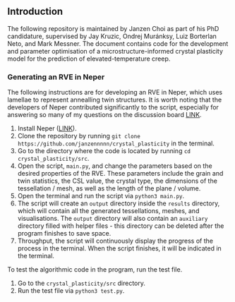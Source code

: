 ## Introduction

The following repository is maintained by Janzen Choi as part of his PhD candidature, supervised by Jay Kruzic, Ondrej Muránksy, Luiz Borterlan Neto, and Mark Messner. The document contains code for the development and parameter optimisation of a microstructure-informed crystal plasticity model for the prediction of elevated-temperature creep.

### Generating an RVE in Neper

The following instructions are for developing an RVE in Neper, which uses lamellae to represent annealling twin structures. It is worth noting that the developers of Neper contributed significantly to the script, especially for answering so many of my questions on the discussion board [LINK](https://github.com/neperfepx/neper/discussions).

1) Install Neper ([LINK](https://github.com/neperfepx/neper)).
2) Clone the repository by running `git clone https://github.com/janzennnnn/crystal_plasticity` in the terminal.
3) Go to the directory where the code is located by running `cd crystal_plasticity/src`.
5) Open the script, `main.py`, and change the parameters based on the desired properties of the RVE. These parameters include the grain and twin statistics, the CSL value, the crystal type, the dimensions of the tessellation / mesh, as well as the length of the plane / volume.
6) Open the terminal and run the script via `python3 main.py`.
7) The script will create an `output` directory inside the `results` directory, which will contain all the generated tessellations, meshes, and visualisations. The `output` directory will also contain an `auxiliary` directory filled with helper files - this directory can be deleted after the program finishes to save space.
8) Throughput, the script will continuously display the progress of the process in the terminal. When the script finishes, it will be indicated in the terminal.

To test the algorithmic code in the program, run the test file.

1) Go to the `crystal_plasticity/src` directory.
2) Run the test file via `python3 test.py`.
